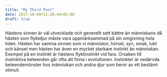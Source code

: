 ```yaml
---
title: "My Third Post"
date: 2017-10-09T12:28:44+02:00
draft: true
---
```


Hästens sinnen är väl utvecklade och generellt sett bättre än människans då hästen som flyktdjur måste vara uppmärksammad på sin omgivning hela tiden. Hästen har samma sinnen som vi människor, hörsel, syn, smak, lukt och känsel men hästen har även en mycket starkare instinkt än människan. Exempel på en instinkt är hästens flyktinstinkt vid fara. Orsaken till instinktiva beteenden går ofta att finna i evolutionen. Instinkter är nedärvda beteendemönster hos människan och andra djur som beror av ett bestämt stimuli.